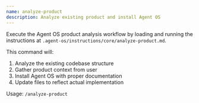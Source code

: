 ```yaml
---
name: analyze-product
description: Analyze existing product and install Agent OS
---
```


Execute the Agent OS product analysis workflow by loading and running the instructions at `.agent-os/instructions/core/analyze-product.md`.

This command will:
1. Analyze the existing codebase structure
2. Gather product context from user
3. Install Agent OS with proper documentation
4. Update files to reflect actual implementation

Usage: `/analyze-product`